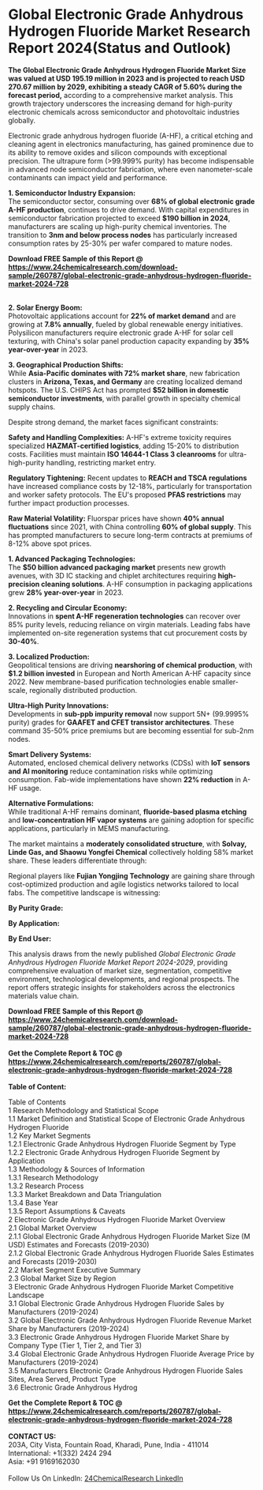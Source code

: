 <h1>Global Electronic Grade Anhydrous Hydrogen Fluoride Market Research Report 2024(Status and Outlook)</h1><p><strong>The Global Electronic Grade Anhydrous Hydrogen Fluoride Market Size was valued at USD 195.19 million in 2023 and is projected to reach USD 270.67 million by 2029, exhibiting a steady CAGR of 5.60% during the forecast period,</strong> according to a comprehensive market analysis. This growth trajectory underscores the increasing demand for high-purity electronic chemicals across semiconductor and photovoltaic industries globally.</p><p>Electronic grade anhydrous hydrogen fluoride (A-HF), a critical etching and cleaning agent in electronics manufacturing, has gained prominence due to its ability to remove oxides and silicon compounds with exceptional precision. The ultrapure form (&gt;99.999% purity) has become indispensable in advanced node semiconductor fabrication, where even nanometer-scale contaminants can impact yield and performance.</p><p><strong>1. Semiconductor Industry Expansion:</strong><br>
The semiconductor sector, consuming over <strong>68% of global electronic grade A-HF production</strong>, continues to drive demand. With capital expenditures in semiconductor fabrication projected to exceed <strong>$190 billion in 2024</strong>, manufacturers are scaling up high-purity chemical inventories. The transition to <strong>3nm and below process nodes</strong> has particularly increased consumption rates by 25-30% per wafer compared to mature nodes.</p><div><b>Download FREE Sample of this Report @ 
            <a href="https://www.24chemicalresearch.com/download-sample/260787/global-electronic-grade-anhydrous-hydrogen-fluoride-market-2024-728">
            https://www.24chemicalresearch.com/download-sample/260787/global-electronic-grade-anhydrous-hydrogen-fluoride-market-2024-728</a></b></div><br><p><strong>2. Solar Energy Boom:</strong><br>
Photovoltaic applications account for <strong>22% of market demand</strong> and are growing at <strong>7.8% annually</strong>, fueled by global renewable energy initiatives. Polysilicon manufacturers require electronic grade A-HF for solar cell texturing, with China's solar panel production capacity expanding by <strong>35% year-over-year</strong> in 2023.</p><p><strong>3. Geographical Production Shifts:</strong><br>
While <strong>Asia-Pacific dominates with 72% market share</strong>, new fabrication clusters in <strong>Arizona, Texas, and Germany</strong> are creating localized demand hotspots. The U.S. CHIPS Act has prompted <strong>$52 billion in domestic semiconductor investments</strong>, with parallel growth in specialty chemical supply chains.</p><p>Despite strong demand, the market faces significant constraints:</p><p><strong>Safety and Handling Complexities:</strong> A-HF's extreme toxicity requires specialized <strong>HAZMAT-certified logistics</strong>, adding 15-20% to distribution costs. Facilities must maintain <strong>ISO 14644-1 Class 3 cleanrooms</strong> for ultra-high-purity handling, restricting market entry.</p><p><strong>Regulatory Tightening:</strong> Recent updates to <strong>REACH and TSCA regulations</strong> have increased compliance costs by 12-18%, particularly for transportation and worker safety protocols. The EU's proposed <strong>PFAS restrictions</strong> may further impact production processes.</p><p><strong>Raw Material Volatility:</strong> Fluorspar prices have shown <strong>40% annual fluctuations</strong> since 2021, with China controlling <strong>60% of global supply</strong>. This has prompted manufacturers to secure long-term contracts at premiums of 8-12% above spot prices.</p><p><strong>1. Advanced Packaging Technologies:</strong><br>
The <strong>$50 billion advanced packaging market</strong> presents new growth avenues, with 3D IC stacking and chiplet architectures requiring <strong>high-precision cleaning solutions</strong>. A-HF consumption in packaging applications grew <strong>28% year-over-year</strong> in 2023.</p><p><strong>2. Recycling and Circular Economy:</strong><br>
Innovations in <strong>spent A-HF regeneration technologies</strong> can recover over 85% purity levels, reducing reliance on virgin materials. Leading fabs have implemented on-site regeneration systems that cut procurement costs by <strong>30-40%</strong>.</p><p><strong>3. Localized Production:</strong><br>
Geopolitical tensions are driving <strong>nearshoring of chemical production</strong>, with <strong>$1.2 billion invested</strong> in European and North American A-HF capacity since 2022. New membrane-based purification technologies enable smaller-scale, regionally distributed production.</p><p><strong>Ultra-High Purity Innovations:</strong> <br>
	Developments in <strong>sub-ppb impurity removal</strong> now support 5N+ (99.9995% purity) grades for <strong>GAAFET and CFET transistor architectures</strong>. These command 35-50% price premiums but are becoming essential for sub-2nm nodes.</p><p><strong>Smart Delivery Systems:</strong><br>
	Automated, enclosed chemical delivery networks (CDSs) with <strong>IoT sensors and AI monitoring</strong> reduce contamination risks while optimizing consumption. Fab-wide implementations have shown <strong>22% reduction</strong> in A-HF usage.</p><p><strong>Alternative Formulations:</strong><br>
	While traditional A-HF remains dominant, <strong>fluoride-based plasma etching</strong> and <strong>low-concentration HF vapor systems</strong> are gaining adoption for specific applications, particularly in MEMS manufacturing.</p><p>The market maintains a <strong>moderately consolidated structure</strong>, with <strong>Solvay, Linde Gas, and Shaowu Yongfei Chemical</strong> collectively holding 58% market share. These leaders differentiate through:</p><p>Regional players like <strong>Fujian Yongjing Technology</strong> are gaining share through cost-optimized production and agile logistics networks tailored to local fabs. The competitive landscape is witnessing:</p><p><strong>By Purity Grade:</strong></p><p><strong>By Application:</strong></p><p><strong>By End User:</strong></p><p>This analysis draws from the newly published <em>Global Electronic Grade Anhydrous Hydrogen Fluoride Market Report 2024-2029</em>, providing comprehensive evaluation of market size, segmentation, competitive environment, technological developments, and regional prospects. The report offers strategic insights for stakeholders across the electronics materials value chain.</p><div><b>Download FREE Sample of this Report @ 
            <a href="https://www.24chemicalresearch.com/download-sample/260787/global-electronic-grade-anhydrous-hydrogen-fluoride-market-2024-728">
            https://www.24chemicalresearch.com/download-sample/260787/global-electronic-grade-anhydrous-hydrogen-fluoride-market-2024-728</a></b></div><br><div><b>Get the Complete Report & TOC @ 
            <a href="https://www.24chemicalresearch.com/reports/260787/global-electronic-grade-anhydrous-hydrogen-fluoride-market-2024-728">
            https://www.24chemicalresearch.com/reports/260787/global-electronic-grade-anhydrous-hydrogen-fluoride-market-2024-728</a></b></div><br>
            <b>Table of Content:</b><p>Table of Contents<br />
1 Research Methodology and Statistical Scope<br />
1.1 Market Definition and Statistical Scope of Electronic Grade Anhydrous Hydrogen Fluoride<br />
1.2 Key Market Segments<br />
1.2.1 Electronic Grade Anhydrous Hydrogen Fluoride Segment by Type<br />
1.2.2 Electronic Grade Anhydrous Hydrogen Fluoride Segment by Application<br />
1.3 Methodology & Sources of Information<br />
1.3.1 Research Methodology<br />
1.3.2 Research Process<br />
1.3.3 Market Breakdown and Data Triangulation<br />
1.3.4 Base Year<br />
1.3.5 Report Assumptions & Caveats<br />
2 Electronic Grade Anhydrous Hydrogen Fluoride Market Overview<br />
2.1 Global Market Overview<br />
2.1.1 Global Electronic Grade Anhydrous Hydrogen Fluoride Market Size (M USD) Estimates and Forecasts (2019-2030)<br />
2.1.2 Global Electronic Grade Anhydrous Hydrogen Fluoride Sales Estimates and Forecasts (2019-2030)<br />
2.2 Market Segment Executive Summary<br />
2.3 Global Market Size by Region<br />
3 Electronic Grade Anhydrous Hydrogen Fluoride Market Competitive Landscape<br />
3.1 Global Electronic Grade Anhydrous Hydrogen Fluoride Sales by Manufacturers (2019-2024)<br />
3.2 Global Electronic Grade Anhydrous Hydrogen Fluoride Revenue Market Share by Manufacturers (2019-2024)<br />
3.3 Electronic Grade Anhydrous Hydrogen Fluoride Market Share by Company Type (Tier 1, Tier 2, and Tier 3)<br />
3.4 Global Electronic Grade Anhydrous Hydrogen Fluoride Average Price by Manufacturers (2019-2024)<br />
3.5 Manufacturers Electronic Grade Anhydrous Hydrogen Fluoride Sales Sites, Area Served, Product Type<br />
3.6 Electronic Grade Anhydrous Hydrog</p><div><b>Get the Complete Report & TOC @ 
            <a href="https://www.24chemicalresearch.com/reports/260787/global-electronic-grade-anhydrous-hydrogen-fluoride-market-2024-728">
            https://www.24chemicalresearch.com/reports/260787/global-electronic-grade-anhydrous-hydrogen-fluoride-market-2024-728</a></b></div><br><b>CONTACT US:</b><br>
            203A, City Vista, Fountain Road, Kharadi, Pune, India - 411014<br>
            International: +1(332) 2424 294<br>
            Asia: +91 9169162030 <br><br>
            Follow Us On LinkedIn: <a href="https://www.linkedin.com/company/24chemicalresearch/">24ChemicalResearch LinkedIn</a>